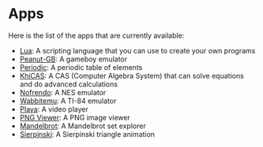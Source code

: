 # Apps

Here is the list of the apps that are currently available:

- [Lua](./lua.md): A scripting language that you can use to create your own
  programs
- [Peanut-GB](./peanut-gb.md): A gameboy emulator
- [Periodic](./periodic.md): A periodic table of elements
- [KhiCAS](./khicas.md): A CAS (Computer Algebra System) that can solve equations
  and do advanced calculations
- [Nofrendo](./nofrendo.md): A NES emulator
- [Wabbitemu](./wabbitemu.md): A TI-84 emulator
- [Playa](./playa.md): A video player
- [PNG Viewer](./pngviewer.md): A PNG image viewer
- [Mandelbrot](./mandelbrot.md): A Mandelbrot set explorer
- [Sierpinski](./sierpinski.md): A Sierpinski triangle animation
